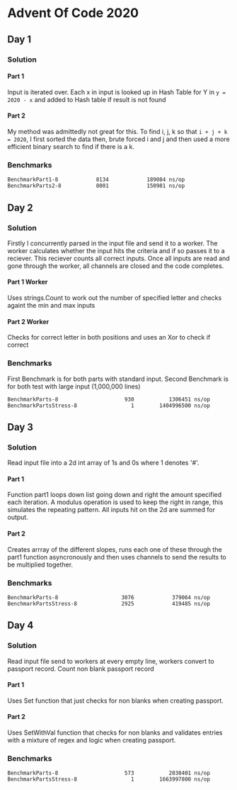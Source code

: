 # Advent Of Code 2020

## Day 1
### Solution
#### Part 1
Input is iterated over. Each x in input is looked up in Hash Table for Y in `y = 2020 - x` and added to Hash table if result is not found
#### Part 2
My method was admittedly not great for this. To find i, j, k so that `i + j + k = 2020`, I first sorted the data then, brute forced i and j and then used a more efficient binary search to find if there is a k.
### Benchmarks
```
BenchmarkPart1-8            8134            189084 ns/op
BenchmarkParts2-8           8001            150981 ns/op
```

## Day 2
### Solution
Firstly I concurrently parsed in the input file and send it to a worker. The worker calculates whether the input hits the criteria and if so passes it to a reciever. This reciever counts all correct inputs. Once all inputs are read and gone through the worker, all channels are closed and the code completes.
#### Part 1 Worker
Uses strings.Count to work out the number of specified letter and checks againt the min and max inputs
#### Part 2 Worker
Checks for correct letter in both positions and uses an Xor to check if correct
### Benchmarks
First Benchmark is for both parts with standard input. Second Benchmark is for both test with large input (1,000,000 lines)
```
BenchmarkParts-8                     930           1306451 ns/op
BenchmarkPartsStress-8                 1        1404996500 ns/op
```

## Day 3
### Solution
Read input file into a 2d int array of 1s and 0s where 1 denotes '#'. 
#### Part 1
Function part1 loops down list going down and right the amount specified each iteration. A modulus operation is used to keep the right in range, this simulates the repeating pattern. All inputs hit on the 2d are summed for output.
#### Part 2
Creates arrray of the different slopes, runs each one of these through the part1 function asyncronously and then uses channels to send the results to be multiplied together.
### Benchmarks
```
BenchmarkParts-8                    3076            379064 ns/op
BenchmarkPartsStress-8              2925            419485 ns/op
```

## Day 4
### Solution
Read input file send to workers at every empty line, workers convert to passport record. Count non blank passport record 
#### Part 1
Uses Set function that just checks for non blanks when creating passport.
#### Part 2
Uses SetWithVal function that checks for non blanks and validates entries with a mixture of regex and logic when creating passport.
### Benchmarks
```
BenchmarkParts-8                     573           2038401 ns/op
BenchmarkPartsStress-8                 1        1663997800 ns/op
```